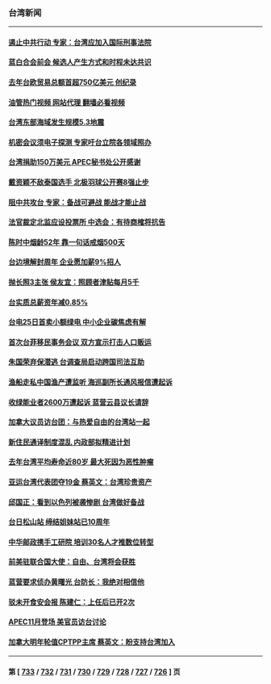 ### 台湾新闻
---
#### [遏止中共行动 专家：台湾应加入国际刑事法院](../../pages/ncid1349361/n14095125.md?10142045) 
#### [蓝白合会前会 候选人产生方式和时程未达共识](../../pages/ncid1349361/n14095243.md?10142045) 
#### [去年台欧贸易总额首超750亿美元 创纪录](../../pages/ncid1349361/n14095189.md?10142045) 
#### [油管热门视频 网站代理 翻墙必看视频](http://138.2.39.72:81/youtube.html?epic-marker?10142045)
#### [台湾东部海域发生规模5.3地震](../../pages/ncid1349361/n14095221.md?10142045) 
#### [机密会议须电子探测 专家吁台立院各领域照办](../../pages/ncid1349361/n14095122.md?10142045) 
#### [台湾捐助150万美元 APEC秘书处公开感谢](../../pages/ncid1349361/n14095042.md?10142045) 
#### [戴资颖不敌泰国选手 北极羽球公开赛8强止步](../../pages/ncid1349361/n14094765.md?10142045) 
#### [阻中共攻台 专家：备战可避战 能战才能止战](../../pages/ncid1349361/n14094729.md?10142045) 
#### [法官裁定北监应设投票所 中选会：有待商榷将抗告](../../pages/ncid1349361/n14094756.md?10142045) 
#### [陈时中烟龄52年 靠一句话戒烟500天](../../pages/ncid1349361/n14094754.md?10142045) 
#### [台边境解封周年 企业愿加薪9%招人](../../pages/ncid1349361/n14094753.md?10142045) 
#### [抛长照3主张 侯友宜：照顾者津贴每月5千](../../pages/ncid1349361/n14094717.md?10142045) 
#### [台实质总薪资年减0.85%](../../pages/ncid1349361/n14094711.md?10142045) 
#### [台电25日首卖小额绿电 中小企业碳焦虑有解](../../pages/ncid1349361/n14094721.md?10142045) 
#### [首次台菲移民事务会议 双方宣示打击人口贩运](../../pages/ncid1349361/n14094742.md?10142045) 
#### [朱国荣弃保潜逃 台调查局启动跨国司法互助](../../pages/ncid1349361/n14094730.md?10142045) 
#### [渔船走私中国渔产遭监听 海巡副所长通风报信遭起诉](../../pages/ncid1349361/n14094720.md?10142045) 
#### [收绿能业者2600万遭起诉 蓝营云县议长请辞](../../pages/ncid1349361/n14094723.md?10142045) 
#### [加拿大议员访台团：与热爱自由的台湾站一起](../../pages/ncid1349361/n14094627.md?10142045) 
#### [新住民通译制度混乱 内政部拟精进计划](../../pages/ncid1349361/n14094710.md?10142045) 
#### [去年台湾平均寿命近80岁 最大死因为恶性肿瘤](../../pages/ncid1349361/n14094654.md?10142045) 
#### [亚运台湾代表团夺19金 蔡英文：台湾珍贵资产](../../pages/ncid1349361/n14094597.md?10142045) 
#### [邱国正：看到以色列被袭惨剧 台湾做好备战](../../pages/ncid1349361/n14094426.md?10142045) 
#### [台日松山站 缔结姐妹站已10周年](../../pages/ncid1349361/n14094607.md?10142045) 
#### [中华邮政携手工研院 培训30名人才推数位转型](../../pages/ncid1349361/n14094610.md?10142045) 
#### [前美驻联合国大使：自由、台湾将会获胜](../../pages/ncid1349361/n14094639.md?10142045) 
#### [蓝营要求侦办黄曙光 台防长：我绝对相信他](../../pages/ncid1349361/n14094636.md?10142045) 
#### [驳未开食安会报 陈建仁：上任后已开2次](../../pages/ncid1349361/n14094637.md?10142045) 
#### [APEC11月登场 美官员访台讨论](../../pages/ncid1349361/n14094586.md?10142045) 
#### [加拿大明年轮值CPTPP主席 蔡英文：盼支持台湾加入](../../pages/ncid1349361/n14094603.md?10142045) 

---
#### 第 [ [733](./733.md?10142045) / [732](./732.md?10142045) / [731](./731.md?10142045) / [730](./730.md?10142045) / [729](./729.md?10142045) / [728](./728.md?10142045) / [727](./727.md?10142045) / [726](./726.md?10142045) ] 页
